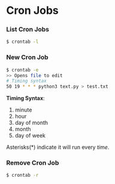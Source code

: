 # Cron Jobs

### List Cron Jobs

```bash
$ crontab -l
```

### New Cron Job

```bash
$ crontab -e
>> Opens file to edit
# Timing syntax
50 19 * * * python3 text.py > test.txt
```

**Timing Syntax**:

1. minute
2. hour
3. day of month
4. month
5. day of week

Asterisks(*) indicate it will run every *time*. 

### Remove Cron Job

```bash
$ crontab -r
```

